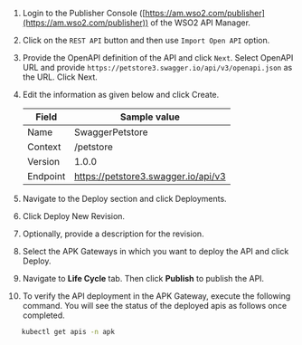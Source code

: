1. Login to the Publisher Console ([https://am.wso2.com/publisher](https://am.wso2.com/publisher)) of the WSO2 API Manager.
2. Click on the `REST API` button and then use `Import Open API` option.
3. Provide the OpenAPI definition of the API and click `Next`. Select OpenAPI URL and provide `https://petstore3.swagger.io/api/v3/openapi.json` as the URL. Click Next.
4. Edit the information as given below and click Create.

   | Field    | Sample value                        |
      |----------|-------------------------------------|
   | Name     | SwaggerPetstore                     |
   | Context  | /petstore                           |
   | Version  | 1.0.0                               |
   | Endpoint | https://petstore3.swagger.io/api/v3 |

5. Navigate to the Deploy section and click Deployments. 
6. Click Deploy New Revision. 
7. Optionally, provide a description for the revision. 
8. Select the APK Gateways in which you want to deploy the API and click Deploy. 
9. Navigate to **Life Cycle** tab. Then click **Publish** to publish the API. 
10. To verify the API deployment in the APK Gateway, execute the following command. You will see the status of the deployed apis as follows once completed.

```bash
   kubectl get apis -n apk
```
